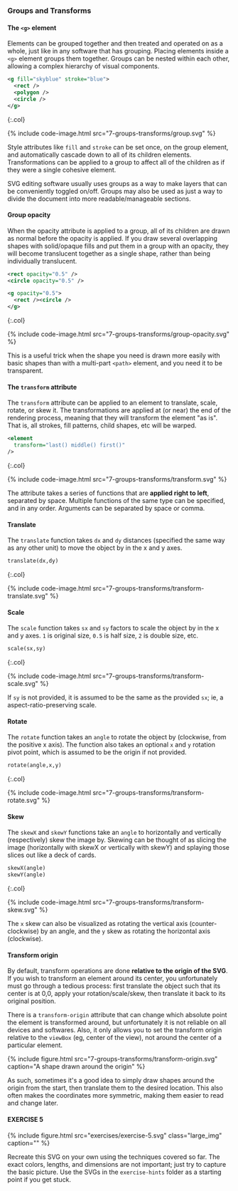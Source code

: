 ---
---

### Groups and Transforms



#### The `<g>` element

Elements can be grouped together and then treated and operated on as a whole, just like in any software that has grouping.
Placing elements inside a `<g>` element groups them together.
Groups can be nested within each other, allowing a complex hierarchy of visual components.

```xml
<g fill="skyblue" stroke="blue">
  <rect />
  <polygon />
  <circle />
</g>
```
{:.col}

{% include code-image.html src="7-groups-transforms/group.svg" %}

Style attributes like `fill` and `stroke` can be set once, on the group element, and automatically cascade down to all of its children elements.
Transformations can be applied to a group to affect all of the children as if they were a single cohesive element.

SVG editing software usually uses groups as a way to make layers that can be conveniently toggled on/off.
Groups may also be used as just a way to divide the document into more readable/manageable sections.



#### Group opacity

When the opacity attribute is applied to a group, all of its children are drawn as normal before the opacity is applied.
If you draw several overlapping shapes with solid/opaque fills and put them in a group with an opacity, they will become translucent together as a single shape, rather than being individually translucent.

```xml
<rect opacity="0.5" />
<circle opacity="0.5" />

<g opacity="0.5">
  <rect /><circle />
</g>
```
{:.col}

{% include code-image.html src="7-groups-transforms/group-opacity.svg" %}

This is a useful trick when the shape you need is drawn more easily with basic shapes than with a multi-part `<path>` element, and you need it to be transparent.



#### The `transform` attribute

The `transform` attribute can be applied to an element to translate, scale, rotate, or skew it.
The transformations are applied at (or near) the end of the rendering process, meaning that they will transform the element "as is".
That is, all strokes, fill patterns, child shapes, etc will be warped.

```xml
<element
  transform="last() middle() first()"
/>
```
{:.col}

{% include code-image.html src="7-groups-transforms/transform.svg" %}

The attribute takes a series of functions that are **applied right to left**, separated by space.
Multiple functions of the same type can be specified, and in any order.
Arguments can be separated by space or comma.



#### Translate

The `translate` function takes `dx` and `dy` distances (specified the same way as any other unit) to move the object by in the x and y axes.

```xml
translate(dx,dy)
```
{:.col}

{% include code-image.html src="7-groups-transforms/transform-translate.svg" %}



#### Scale

The `scale` function takes `sx` and `sy` factors to scale the object by in the x and y axes.
`1` is original size, `0.5` is half size, `2` is double size, etc.

```xml
scale(sx,sy)
```
{:.col}

{% include code-image.html src="7-groups-transforms/transform-scale.svg" %}

If `sy` is not provided, it is assumed to be the same as the provided `sx`; ie, a aspect-ratio-preserving scale.



#### Rotate

The `rotate` function takes an `angle` to rotate the object by (clockwise, from the positive x axis).
The function also takes an optional `x` and `y` rotation pivot point, which is assumed to be the origin if not provided.

```xml
rotate(angle,x,y)
```
{:.col}

{% include code-image.html src="7-groups-transforms/transform-rotate.svg" %}



#### Skew

The `skewX` and `skewY` functions take an `angle` to horizontally and vertically (respectively) skew the image by.
Skewing can be thought of as slicing the image (horizontally with skewX or vertically with skewY) and splaying those slices out like a deck of cards.

```xml
skewX(angle)
skewY(angle)
```
{:.col}

{% include code-image.html src="7-groups-transforms/transform-skew.svg" %}

The `x` skew can also be visualized as rotating the vertical axis (counter-clockwise) by an angle, and the `y` skew as rotating the horizontal axis (clockwise).



#### Transform origin

By default, transform operations are done **relative to the origin of the SVG**.
If you wish to transform an element around its center, you unfortunately must go through a tedious process: first translate the object such that its center is at 0,0, apply your rotation/scale/skew, then translate it back to its original position.

There is a `transform-origin` attribute that can change which absolute point the element is transformed around, but unfortunately it is not reliable on all devices and softwares.
Also, it only allows you to set the transform origin relative to the `viewBox` (eg, center of the view), not around the center of a particular element.

{% include figure.html src="7-groups-transforms/transform-origin.svg" caption="A shape drawn around the origin" %}

As such, sometimes it's a good idea to simply draw shapes around the origin from the start, then translate them to the desired location.
This also often makes the coordinates more symmetric, making them easier to read and change later.



#### EXERCISE 5

{% include figure.html src="exercises/exercise-5.svg" class="large_img" caption="" %}

Recreate this SVG on your own using the techniques covered so far.
The exact colors, lengths, and dimensions are not important; just try to capture the basic picture.
Use the SVGs in the `exercise-hints` folder as a starting point if you get stuck.